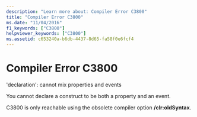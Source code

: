 ```yaml
---
description: "Learn more about: Compiler Error C3800"
title: "Compiler Error C3800"
ms.date: "11/04/2016"
f1_keywords: ["C3800"]
helpviewer_keywords: ["C3800"]
ms.assetid: c653240a-b6db-4437-8d65-fa58f0e6fcf4
---
```

# Compiler Error C3800

'declaration': cannot mix properties and events

You cannot declare a construct to be both a property and an event.

C3800 is only reachable using the obsolete compiler option **/clr:oldSyntax**.
